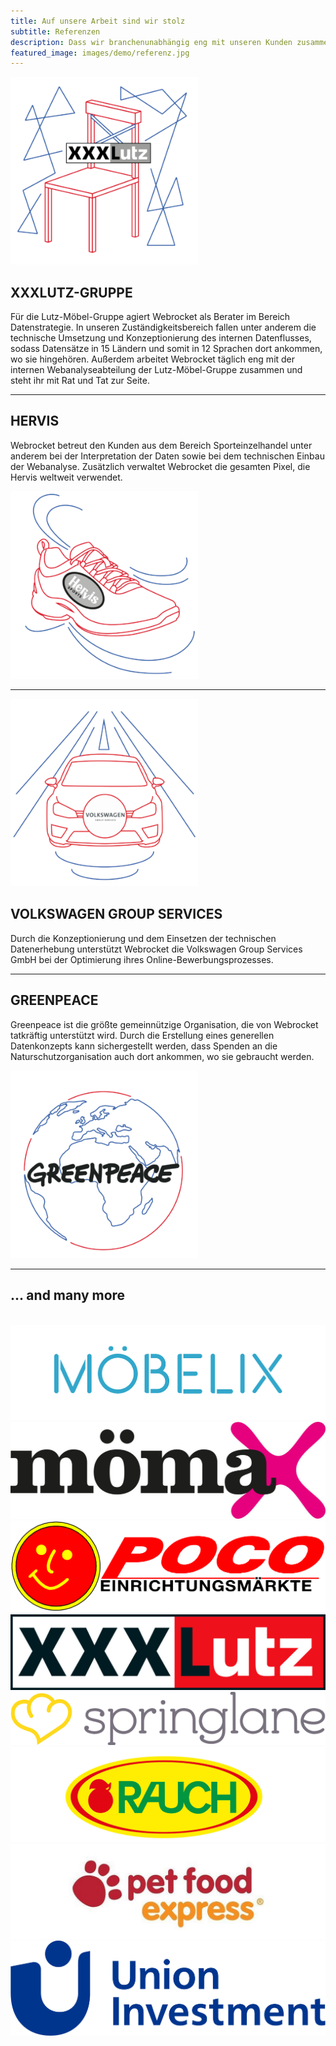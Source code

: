 ```yaml
---
title: Auf unsere Arbeit sind wir stolz
subtitle: Referenzen
description: Dass wir branchenunabhängig eng mit unseren Kunden zusammenarbeiten, kommt nicht von ungefähr. Wir bilden mit ihnen eine Symbiose für beste Ergebnisse – und zwar langfristig.
featured_image: images/demo/referenz.jpg
---
```


<div class="custom-row">
  <div class="custom-col">
    <img src="/images/partner/Illu_XXXLutz-350x350.png" style="width: 300px; margin: auto;" />
  </div>
  <div class="custom-col">
    <h2>XXXLUTZ-GRUPPE</h2>
    <p>Für die Lutz-Möbel-Gruppe agiert Webrocket als Berater im Bereich Datenstrategie. In unseren Zuständigkeitsbereich fallen unter anderem die technische Umsetzung und Konzeptionierung des internen Datenflusses, sodass Datensätze in 15 Ländern und somit in 12 Sprachen dort ankommen, wo sie hingehören. Außerdem arbeitet Webrocket täglich eng mit der internen Webanalyseabteilung der Lutz-Möbel-Gruppe zusammen und steht ihr mit Rat und Tat zur Seite.</p>
  </div>
</div>

---

<div class="custom-row reverse-mobile">
  <div class="custom-col">
    <h2>HERVIS</h2>
    <p>Webrocket betreut den Kunden aus dem Bereich Sporteinzelhandel unter anderem bei der Interpretation der Daten sowie bei dem technischen Einbau der Webanalyse. Zusätzlich verwaltet Webrocket die gesamten Pixel, die Hervis weltweit verwendet.</p>
  </div>
  <div class="custom-col">
    <img src="/images/partner/Illu_Hervis-350x350.png" style="width: 300px; margin: auto;" />
  </div>
</div>

---

<div class="custom-row">
  <div class="custom-col">
    <img src="/images/partner/Illu_VW-Group-350x350.png" style="width: 300px; margin: auto;" />
  </div>
  <div class="custom-col">
    <h2>VOLKSWAGEN GROUP SERVICES</h2>
    <p>Durch die Konzeptionierung und dem Einsetzen der technischen Datenerhebung unterstützt Webrocket die Volkswagen Group Services GmbH bei der Optimierung ihres Online-Bewerbungsprozesses.</p>
  </div>
</div>

---

<div class="custom-row reverse-mobile">
  <div class="custom-col">
    <h2>GREENPEACE</h2>
    <p>Greenpeace ist die größte gemeinnützige Organisation, die von Webrocket tatkräftig unterstützt wird. Durch die Erstellung eines generellen Datenkonzepts kann sichergestellt werden, dass Spenden an die Naturschutzorganisation auch dort ankommen, wo sie gebraucht werden.</p>
  </div>
  <div class="custom-col">
    <img src="/images/partner/Illu_Greenpeace-350x350.png" style="width: 300px; margin: auto;" />
  </div>
</div>

---

## ... and many more

<div class="slider-referenzen" style="margin-top: 2.5em;">
	<div class="slide-track">
		<div class="slide">
			<img src="/images/referenzen/moebelix.png" alt="" />
		</div>
		<div class="slide">
			<img src="/images/referenzen/moemax.jpg" alt="" />
		</div>
		<div class="slide">
			<img src="/images/referenzen/poco.png" alt="" />
		</div>
		<div class="slide">
			<img src="/images/referenzen/xxxlutz.jpg" alt="" />
		</div>
		<div class="slide">
			<img src="/images/referenzen/springlane.png" alt="" />
		</div>
		<div class="slide no-margin">
			<img src="/images/referenzen/rauch.png" alt="" />
		</div>
		<div class="slide no-margin">
			<img src="/images/referenzen/petfoodexpress.png" alt="" />
		</div>
		<div class="slide">
			<img src="/images/referenzen/unioninvestment.png" alt="" />
		</div>
	</div>
</div>

<!--- Weitere Partner
<div class="gallery" data-columns="3">
	<img src="/images/partner/Illu_Greenpeace-350x350.png">
	<img src="/images/partner/Illu_VW-Group-350x350.png">
	<img src="/images/partner/Illu_Hervis-350x350.png">
	<img src="/images/partner/Illu_XXXLutz-350x350.png">
</div>
-->
